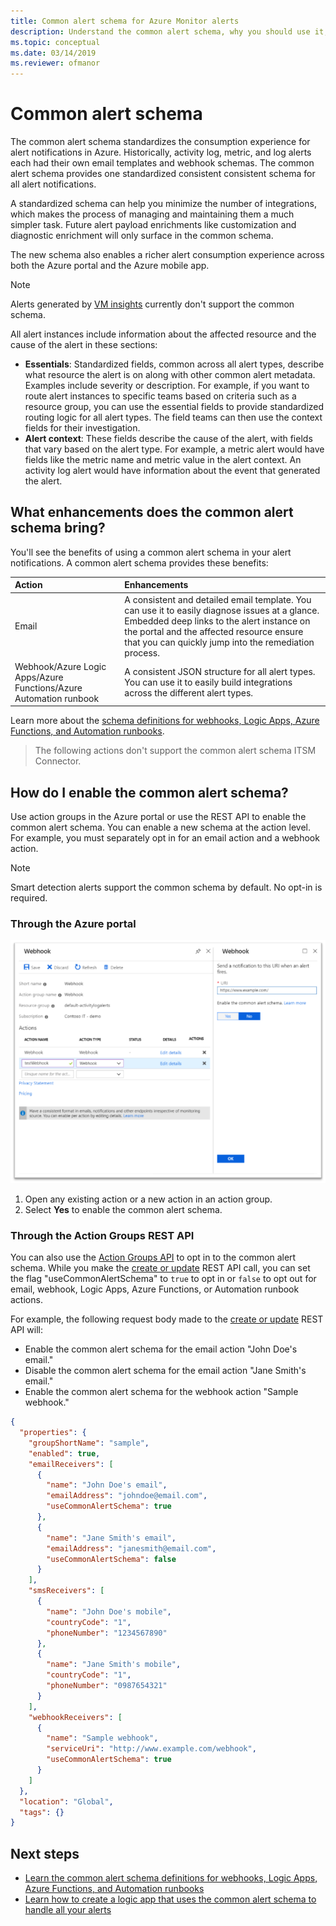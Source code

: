 ```yaml
---
title: Common alert schema for Azure Monitor alerts
description: Understand the common alert schema, why you should use it, and how to enable it.
ms.topic: conceptual
ms.date: 03/14/2019
ms.reviewer: ofmanor
---
```


# Common alert schema

The common alert schema standardizes the consumption experience for alert notifications in Azure. Historically, activity log, metric, and log alerts each had their own email templates and webhook schemas. The common alert schema provides one standardized consistent consistent schema for all alert notifications. 

A standardized schema can help you minimize the number of integrations, which makes the process of managing and maintaining them a much simpler task. Future alert payload enrichments like customization and diagnostic enrichment will only surface in the common schema.

The new schema also enables a richer alert consumption experience across both the Azure portal and the Azure mobile app.

> [!NOTE]
> Alerts generated by [VM insights](../vm/vminsights-overview.md) currently don't support the common schema.

All alert instances include information about the affected resource and the cause of the alert in these sections:
- **Essentials**: Standardized fields, common across all alert types, describe what resource the alert is on along with other common alert metadata. Examples include severity or description. For example, if you want to route alert instances to specific teams based on criteria such as a resource group, you can use the essential fields to provide standardized routing logic for all alert types. The field teams can then use the context fields for their investigation.
- **Alert context**: These fields describe the cause of the alert, with fields that vary based on the alert type. For example, a metric alert would have fields like the metric name and metric value in the alert context. An activity log alert would have information about the event that generated the alert.

## What enhancements does the common alert schema bring?

You'll see the benefits of using a common alert schema in your alert notifications. A common alert schema provides these benefits:

| Action | Enhancements|
|:---|:---|
| Email | A consistent and detailed email template. You can use it to easily diagnose issues at a glance. Embedded deep links to the alert instance on the portal and the affected resource ensure that you can quickly jump into the remediation process. |
| Webhook/Azure Logic Apps/Azure Functions/Azure Automation runbook | A consistent JSON structure for all alert types. You can use it to easily build integrations across the different alert types. |



Learn more about the [schema definitions for webhooks, Logic Apps, Azure Functions, and Automation runbooks](./alerts-common-schema-definitions.md).


> The following actions don't support the common alert schema ITSM Connector.

## How do I enable the common alert schema?

Use action groups in the Azure portal or use the REST API to enable the common alert schema. You can enable a new schema at the action level. For example, you must separately opt in for an email action and a webhook action.

> [!NOTE]
> Smart detection alerts support the common schema by default. No opt-in is required.
>
> 
>

### Through the Azure portal

![Screenshot that shows the common alert schema opt in.](media/alerts-common-schema/portal-opt-in.png)

1. Open any existing action or a new action in an action group.
1. Select **Yes** to enable the common alert schema.

### Through the Action Groups REST API

You can also use the [Action Groups API](/rest/api/monitor/actiongroups) to opt in to the common alert schema. While you make the [create or update](/rest/api/monitor/actiongroups/createorupdate) REST API call, you can set the flag "useCommonAlertSchema" to `true` to opt in or `false` to opt out for email, webhook, Logic Apps, Azure Functions, or Automation runbook actions.

For example, the following request body made to the [create or update](/rest/api/monitor/actiongroups/createorupdate) REST API will:

- Enable the common alert schema for the email action "John Doe's email."
- Disable the common alert schema for the email action "Jane Smith's email."
- Enable the common alert schema for the webhook action "Sample webhook."

```json
{
  "properties": {
    "groupShortName": "sample",
    "enabled": true,
    "emailReceivers": [
      {
        "name": "John Doe's email",
        "emailAddress": "johndoe@email.com",
        "useCommonAlertSchema": true
      },
      {
        "name": "Jane Smith's email",
        "emailAddress": "janesmith@email.com",
        "useCommonAlertSchema": false
      }
    ],
    "smsReceivers": [
      {
        "name": "John Doe's mobile",
        "countryCode": "1",
        "phoneNumber": "1234567890"
      },
      {
        "name": "Jane Smith's mobile",
        "countryCode": "1",
        "phoneNumber": "0987654321"
      }
    ],
    "webhookReceivers": [
      {
        "name": "Sample webhook",
        "serviceUri": "http://www.example.com/webhook",
        "useCommonAlertSchema": true
      }
    ]
  },
  "location": "Global",
  "tags": {}
}
```

## Next steps

- [Learn the common alert schema definitions for webhooks, Logic Apps, Azure Functions, and Automation runbooks](./alerts-common-schema-definitions.md)
- [Learn how to create a logic app that uses the common alert schema to handle all your alerts](./alerts-common-schema-integrations.md)
